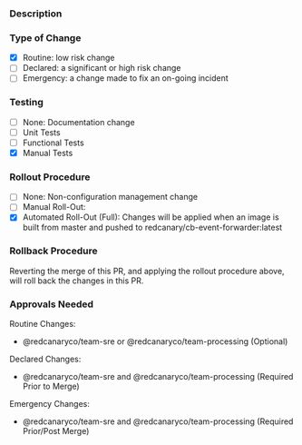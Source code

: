 ### Description

<!--
A description of the change in this PR.
Place a reference to the Github issue or the PagerDuty incident, if any, here.
-->

### Type of Change

- [X] Routine: low risk change
- [ ] Declared: a significant or high risk change
- [ ] Emergency: a change made to fix an on-going incident

<!--
Classify this change as one of the following, according to the change management
policy in https://drive.google.com/drive/folders/1YgEceW5HQ2bQ4OAuhFIgN1oHmLk9RfTV
-->

### Testing

- [ ] None: Documentation change
- [ ] Unit Tests
- [ ] Functional Tests
- [X] Manual Tests

<!--
Describe the testing procedure that has been done, or will be done, if any.
Optional for routine changes, mandatory for declared changes.
-->

### Rollout Procedure

- [ ] None: Non-configuration management change
- [ ] Manual Roll-Out: <!-- If checked, replace with description -->
- [X] Automated Roll-Out (Full): Changes will be applied when an image is built from master and pushed to redcanary/cb-event-forwarder:latest

<!--
Describe how this change will be rolled out. For most changes in this repository,
the following default should suffice.
-->

### Rollback Procedure

Reverting the merge of this PR, and applying the rollout procedure above, will roll
back the changes in this PR.

<!--
Describe how this change will be rolled back. For most changes in this repository,
the following default should suffice.
-->

### Approvals Needed

Routine Changes:
 - @redcanaryco/team-sre or @redcanaryco/team-processing (Optional)

Declared Changes:
 - @redcanaryco/team-sre and @redcanaryco/team-processing (Required Prior to Merge)

Emergency Changes:
 - @redcanaryco/team-sre and @redcanaryco/team-processing (Required Prior/Post Merge)
